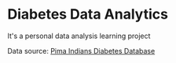 # Diabetes Data Analytics

It's a personal data analysis learning project

Data source: [Pima Indians Diabetes Database](https://archive.ics.uci.edu/ml/datasets/pima+indians+diabetes)
